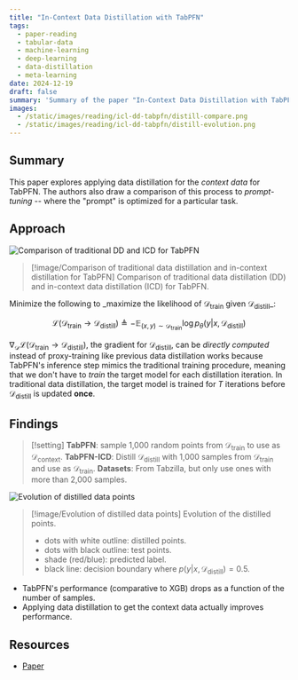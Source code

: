 ```yaml
---
title: "In-Context Data Distillation with TabPFN"
tags:
  - paper-reading
  - tabular-data
  - machine-learning
  - deep-learning
  - data-distillation
  - meta-learning
date: 2024-12-19
draft: false
summary: 'Summary of the paper "In-Context Data Distillation with TabPFN"'
images:
  - /static/images/reading/icl-dd-tabpfn/distill-compare.png
  - /static/images/reading/icl-dd-tabpfn/distill-evolution.png
---
```


## Summary

This paper explores applying data distillation for the _context data_ for TabPFN. The authors also draw a comparison of this process to *prompt-tuning* -- where the "prompt" is optimized for a particular task.

## Approach

![Comparison of traditional DD and ICD for TabPFN](/static/images/reading/icl-dd-tabpfn/distill-compare.png)

> [!image/Comparison of traditional data distillation and in-context distillation for TabPFN]
> Comparison of traditional data distillation (DD) and in-context data distillation (ICD) for TabPFN.

Minimize the following to _maximize the likelihood of $\mathcal{D}_{\text{train}}$ given $\mathcal{D}_{\text{distill}}$\_:

$$
\mathcal{L}(\mathcal{D}_{\text{train}} \rightarrow \mathcal{D}_{\text{distill}}) \triangleq - \mathbb{E}_{(x,y) \sim \mathcal{D}_{\text{train}}} \log p_{\theta}(y|x, \mathcal{D}_{\text{distill}})
$$

$\nabla_{\mathcal{D}}\mathcal{L}(\mathcal{D}_{\text{train}} \rightarrow \mathcal{D}_{\text{distill}})$, the gradient for $\mathcal{D}_{\text{distill}}$, can be _directly computed_ instead of proxy-training like previous data distillation works because TabPFN's inference step mimics the traditional training procedure, meaning that we don't have to _train_ the target model for each distillation iteration. In traditional data distillation, the target model is trained for $T$ iterations before $\mathcal{D}_{\text{distill}}$ is updated **once**.

## Findings

> [!setting]
> **TabPFN**: sample 1,000 random points from $\mathcal{D}_{\text{train}}$ to use as $\mathcal{D}_{\text{context}}$.
> **TabPFN-ICD**: Distill $\mathcal{D}_{\text{distill}}$ with 1,000 samples from $\mathcal{D}_{\text{train}}$ and use as $\mathcal{D}_{\text{train}}$.
> **Datasets**: From Tabzilla, but only use ones with more than 2,000 samples.

![Evolution of distilled data points](/static/images/reading/icl-dd-tabpfn/distill-evolution.png)

> [!image/Evolution of distilled data points]
> Evolution of the distilled points.
>
> - dots with white outline: distilled points.
> - dots with black outline: test points.
> - shade (red/blue): predicted label.
> - black line: decision boundary where $p(y|x, \mathcal{D}_{\text{distill}}) = 0.5$.

- TabPFN's performance (comparative to XGB) drops as a function of the number of samples.
- Applying data distillation to get the context data actually improves performance.

## Resources

- [Paper](https://arxiv.org/abs/2402.06971v1)

